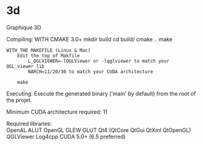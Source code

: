 3d
==
Graphique 3D

Compiling:
    WITH CMAKE 3.0+
        mkdir build
        cd build/
        cmake .. 
        make

    WITH THE MAKEFILE (Linux & Mac)
        Edit the top of Makfile 
            L_QGLVIEWER=-lQGLViewer or -lqglviewer to match your QGL_viewer lib
            NARCH=11/20/30 to match your CUDA architecture
        
        make


Executing:
    Execute the generated binary ('main' by default) from the root of the projet.


Minimum CUDA architecture required: 11

Required libraries:  
    OpenAL
    ALUT
    OpenGL
    GLEW
    GLUT
    Qt4 (QtCore QtGui QtXml QtOpenGL)
    QGLViewer
    Log4cpp
    CUDA 5.0+ (6.5 preferred)

 



